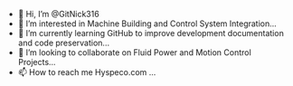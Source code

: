 - 👋 Hi, I’m @GitNick316
- 👀 I’m interested in Machine Building and Control System Integration...
- 🌱 I’m currently learning GitHub to improve development documentation and code preservation...
- 💞️ I’m looking to collaborate on Fluid Power and Motion Control Projects...
- 📫 How to reach me Hyspeco.com ...

<!---
GitNick316/GitNick316 is a ✨ special ✨ repository because its `README.md` (this file) appears on your GitHub profile.
You can click the Preview link to take a look at your changes.
--->
